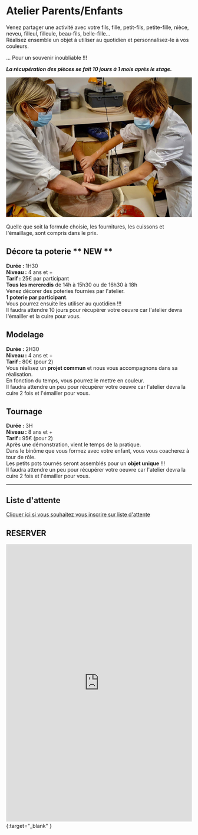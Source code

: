 # Atelier Parents/Enfants
Venez partager une activité avec votre fils, fille, petit-fils, petite-fille, nièce, neveu, filleul, filleule, beau-fils, belle-fille...  
Réalisez ensemble un objet à utiliser au quotidien et personnalisez-le à vos couleurs.  

... Pour un souvenir inoubliable !!!  


**_La récupération des pièces se fait 10 jours à 1 mois après le stage._**

<img src="/images/parents-enfants-tournage-stages-poterie-fansdeterre-ceramique-colombes-paris.jpeg" class="image-horiz">

Quelle que soit la formule choisie, les fournitures, les cuissons et l'émaillage, sont compris dans le prix.

## Décore ta poterie ** NEW **  
**Durée :** 1H30  
**Niveau :** 4 ans et +  
**Tarif :** 25€ par participant  
**Tous les mercredis** de 14h à 15h30 ou de 16h30 à 18h  
Venez décorer des poteries fournies par l'atelier.   
**1 poterie par participant**.   
Vous pourrez ensuite les utiliser au quotidien !!!  
Il faudra attendre 10 jours pour récupérer votre oeuvre car l'atelier devra l'émailler et la cuire pour vous. 
  
  
## Modelage  
**Durée :** 2H30  
**Niveau :** 4 ans et +  
**Tarif :** 80€ (pour 2)  
Vous réalisez un **projet commun** et nous vous accompagnons dans sa réalisation.  
En fonction du temps, vous pourrez le mettre en couleur.  
Il faudra attendre un peu pour récupérer votre oeuvre car l'atelier devra la cuire 2 fois et l'émailler pour vous.

## Tournage  
**Durée :** 3H  
**Niveau :** 8 ans et +  
**Tarif :** 95€ (pour 2)  
Après une démonstration, vient le temps de la pratique.   
Dans le binôme que vous formez avec votre enfant, vous vous coacherez à tour de rôle.  
Les petits pots tournés seront assemblés pour un **objet unique** !!!  
Il faudra attendre un peu pour récupérer votre oeuvre car l'atelier devra la cuire 2 fois et l'émailler pour vous.    
  

---
## Liste d'attente
[Cliquer ici si vous souhaitez vous inscrire sur liste d'attente](https://docs.google.com/forms/d/e/1FAIpQLScDnAGxa7UlusJ0sVcahW_FnYDXCc4BQsAE5W8vGXzb9_z4pg/viewform?entry.1318731939&entry.625861564&entry.1682638982&entry.1661862399&entry.635975601)  

## RESERVER  

<iframe id="haWidget" allowtransparency="true" scrolling="auto" src="https://www.helloasso.com/associations/fans-de-terre/evenements/stages-parents-enfants-2021-2022/widget" style="width: 100%; height: 750px; border: none;"></iframe>{:target="_blank" }  


